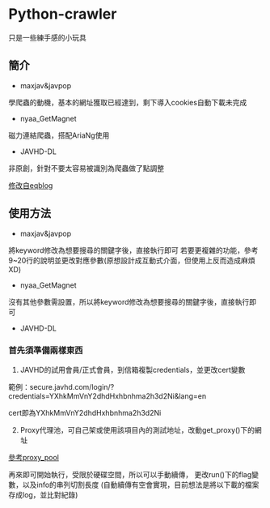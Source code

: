 # Python-crawler
只是一些練手感的小玩具
## 簡介
* maxjav&javpop

學爬蟲的動機，基本的網址獲取已經達到，剩下導入cookies自動下載未完成

* nyaa_GetMagnet

磁力連結爬蟲，搭配AriaNg使用

* JAVHD-DL

非原創，針對不要太容易被識別為爬蟲做了點調整

[修改自eqblog](http://www.hostloc.com/thread-433873-1-1.html)

## 使用方法
* maxjav&javpop

將keyword修改為想要搜尋的關鍵字後，直接執行即可
若要更複雜的功能，參考9~20行的說明並更改對應參數(原想設計成互動式介面，但使用上反而造成麻煩XD)

* nyaa_GetMagnet

沒有其他參數需設置，所以將keyword修改為想要搜尋的關鍵字後，直接執行即可

* JAVHD-DL

### 首先須準備兩樣東西
1. JAVHD的試用會員/正式會員，到信箱複製credentials，並更改cert變數

範例：secure.javhd.com/login/?credentials=YXhkMmVnY2dhdHxhbnhma2h3d2Ni&lang=en

cert即為YXhkMmVnY2dhdHxhbnhma2h3d2Ni

2. Proxy代理池，可自己架或使用該項目內的測試地址，改動get_proxy()下的網址

[參考proxy_pool](https://github.com/jhao104/proxy_pool)

再來即可開始執行，受限於硬碟空間，所以可以手動續傳，
更改run()下的flag變數，以及info的串列切割長度
(自動續傳有空會實現，目前想法是將以下載的檔案存成log，並比對紀錄)
